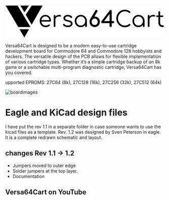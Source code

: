 
![logo](v1.2&#32;(eagle)/pictures/logo.png)

Versa64Cart is designed to be a modern easy-to-use cartridge development board for Commodore 64 and Commodore 128 hobbyists and hackers. The versatile design of the PCB allows for flexible implementation of various cartridge types. Whether it’s a simple cartridge backup of an 8k game or a switchable multi-program diagnostic cartridge, Versa64Cart has you covered.

upported EPROMS: 27C64 (8k), 27C128 (16k), 27C256 (32k), 27C512 (64k)

![boardimages](pcb.png)

# Eagle and KiCad design files
I have put the rev 1.1 in a separate folder in case someone wants to use the kicad files as a template.
Rev. 1.2 was designed by Sven Peterson in eagle. It is a complete redrawn schematic and layout.

## changes Rev 1.1 -> 1.2
- Jumpers moved to outer edge
- Solder jumpers at the top layer.
- Documentation

## Versa64Cart on YouTube

